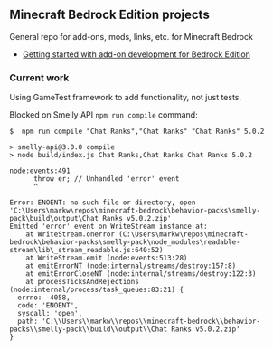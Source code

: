 ## Minecraft Bedrock Edition projects

General repo for add-ons, mods, links, etc. for Minecraft Bedrock

- [Getting started with add-on development for Bedrock Edition](https://learn.microsoft.com/en-us/minecraft/creator/documents/gettingstarted)

### Current work

Using GameTest framework to add functionality, not just tests.

Blocked on Smelly API `npm run compile` command:

```
$  npm run compile "Chat Ranks","Chat Ranks" "Chat Ranks" 5.0.2

> smelly-api@3.0.0 compile
> node build/index.js Chat Ranks,Chat Ranks Chat Ranks 5.0.2

node:events:491
      throw er; // Unhandled 'error' event
      ^

Error: ENOENT: no such file or directory, open 'C:\Users\markw\repos\minecraft-bedrock\behavior-packs\smelly-pack\build\output\Chat Ranks v5.0.2.zip'
Emitted 'error' event on WriteStream instance at:
    at WriteStream.onerror (C:\Users\markw\repos\minecraft-bedrock\behavior-packs\smelly-pack\node_modules\readable-stream\lib\_stream_readable.js:640:52)
    at WriteStream.emit (node:events:513:28)
    at emitErrorNT (node:internal/streams/destroy:157:8)
    at emitErrorCloseNT (node:internal/streams/destroy:122:3)
    at processTicksAndRejections (node:internal/process/task_queues:83:21) {
  errno: -4058,
  code: 'ENOENT',
  syscall: 'open',
  path: 'C:\\Users\\markw\\repos\\minecraft-bedrock\\behavior-packs\\smelly-pack\\build\\output\\Chat Ranks v5.0.2.zip'
}
```
